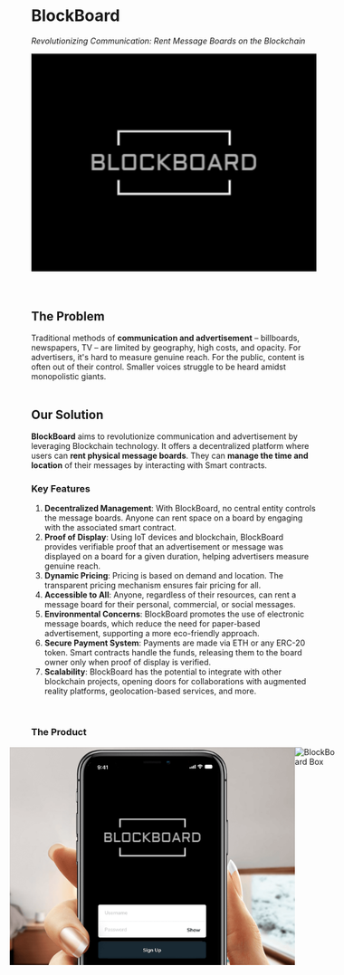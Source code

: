 # BlockBoard

_Revolutionizing Communication: Rent Message Boards on the Blockchain_

<div align="center">
  <img src="https://github.com/lorbke/BlockBoard/blob/assets/assets/BlockBoard_origin_3.png">
</div>
<br />
<br />

## The Problem

Traditional methods of **communication and advertisement** – billboards, newspapers, TV – are limited by geography, high costs, and opacity. For advertisers, it's hard to measure genuine reach. For the public, content is often out of their control. Smaller voices struggle to be heard amidst monopolistic giants.
<br />
<br />

## Our Solution

**BlockBoard** aims to revolutionize communication and advertisement by leveraging Blockchain technology. It offers a decentralized platform where users can **rent physical message boards**. They can **manage the time and location** of their messages by interacting with Smart contracts.
<br />

### Key Features
1. **Decentralized Management**: With BlockBoard, no central entity controls the message boards. Anyone can rent space on a board by engaging with the associated smart contract.
2. **Proof of Display**: Using IoT devices and blockchain, BlockBoard provides verifiable proof that an advertisement or message was displayed on a board for a given duration, helping advertisers measure genuine reach.
3. **Dynamic Pricing**: Pricing is based on demand and location. The transparent pricing mechanism ensures fair pricing for all.
4. **Accessible to All**: Anyone, regardless of their resources, can rent a message board for their personal, commercial, or social messages. 
5. **Environmental Concerns**: BlockBoard promotes the use of electronic message boards, which reduce the need for paper-based advertisement, supporting a more eco-friendly approach.
6. **Secure Payment System**: Payments are made via ETH or any ERC-20 token. Smart contracts handle the funds, releasing them to the board owner only when proof of display is verified.
8. **Scalability**: BlockBoard has the potential to integrate with other blockchain projects, opening doors for collaborations with augmented reality platforms, geolocation-based services, and more.
<br />

### The Product

<div style="display: flex; justify-content: center;">
    <img src="https://github.com/lorbke/BlockBoard/blob/assets/assets/BlockBoard_app_3.png" alt="BlockBoard App" style="margin-right: 20;">
    <img src="https://github.com/lorbke/BlockBoard/blob/assets/assets/BlockBoard_box.png" alt="BlockBoard Box" >
</div>

